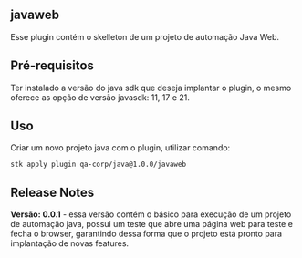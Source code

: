 ## javaweb

 Esse plugin contém o skelleton de um projeto de automação Java Web.

## Pré-requisitos

Ter instalado a versão do java sdk que deseja implantar o plugin, o mesmo oferece as opção de versão javasdk: 11, 17  e 21.

## Uso

Criar um novo projeto java com o plugin, utilizar comando:

```
stk apply plugin qa-corp/java@1.0.0/javaweb
```

## Release Notes

**Versão: 0.0.1** - essa versão contém o básico para execução de um projeto de automação java, possui um teste que abre uma página web para teste e fecha o browser, garantindo dessa forma que o projeto está pronto para implantação de novas features.
